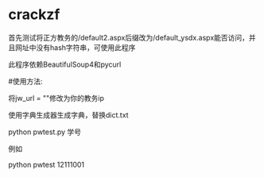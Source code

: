crackzf
=======
首先测试将正方教务的/default2.aspx后缀改为/default_ysdx.aspx能否访问，并且网址中没有hash字符串，可使用此程序

此程序依赖BeautifulSoup4和pycurl

#使用方法:


将jw_url = ""修改为你的教务ip

使用字典生成器生成字典，替换dict.txt


python pwtest.py 学号

例如

python pwtest 12111001

